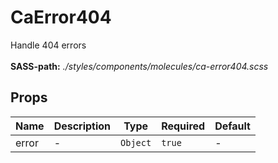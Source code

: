 # CaError404

Handle 404 errors<br><br> **SASS-path:** _./styles/components/molecules/ca-error404.scss_

## Props

<!-- @vuese:CaError404:props:start -->
|Name|Description|Type|Required|Default|
|---|---|---|---|---|
|error|-|`Object`|`true`|-|

<!-- @vuese:CaError404:props:end -->


